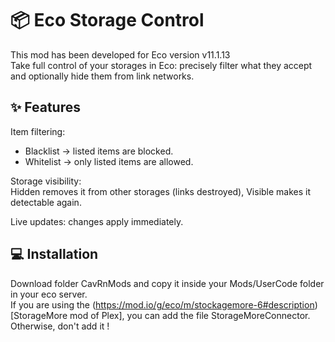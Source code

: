 ﻿# 📦 Eco Storage Control

This mod has been developed for Eco version v11.1.13  
Take full control of your storages in Eco: precisely filter what they accept and optionally hide them from link networks.

## ✨ Features

Item filtering:  
- Blacklist → listed items are blocked.  
- Whitelist → only listed items are allowed.  

Storage visibility:  
Hidden removes it from other storages (links destroyed), Visible makes it detectable again.  

Live updates: changes apply immediately.

## 💻 Installation

Download folder CavRnMods and copy it inside your Mods/UserCode folder in your eco server.  
If you are using the (https://mod.io/g/eco/m/stockagemore-6#description)[StorageMore mod of Plex], you can add the file StorageMoreConnector. Otherwise, don't add it !
